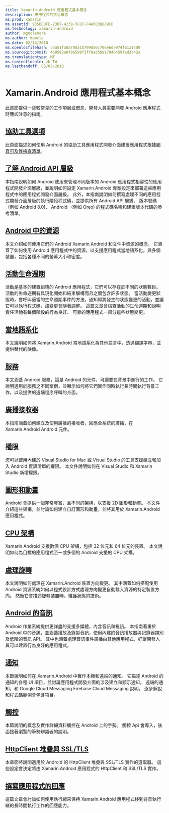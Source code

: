 ```yaml
---
title: Xamarin.Android 應用程式基本概念
description: 應用程式的核心概念
ms.prod: xamarin
ms.assetid: 935B8BFE-23B7-4239-5C87-F4A503B889CB
ms.technology: xamarin-android
author: mgmclemore
ms.author: mamcle
ms.date: 02/16/2018
ms.openlocfilehash: caa51fa0a70da1b799d56c706e6de974f61a14d9
ms.sourcegitcommit: 4b0582a0f06598f3ff8ad5b817946459fed3c42a
ms.translationtype: MT
ms.contentlocale: zh-TW
ms.lasthandoff: 05/03/2018
---
```

# <a name="xamarinandroid-application-fundamentals"></a>Xamarin.Android 應用程式基本概念

此章節提供一些較常見的工作項目或概念，開發人員需要開發 Android 應用程式時應該注意的指南。

## <a name="accessibilityandroidapp-fundamentalsaccessibilitymd"></a>[協助工具選項](~/android/app-fundamentals/accessibility.md)

此頁面描述如何使用 Android 的協助工具應用程式開發介面建置應用程式根據[網頁可及性檢查清單](~/cross-platform/app-fundamentals/accessibility.md)。

##  <a name="understanding-android-api-levelsandroidapp-fundamentalsandroid-api-levelsmd"></a>[了解 Android API 層級](~/android/app-fundamentals/android-api-levels.md)

本指南說明如何 Android 使用來管理不同版本的 Android 應用程式相容性的應用程式開發介面層級，並說明如何設定 Xamarin.Android 專案設定來部署這些應用程式中的應用程式開發介面層級。 此外，本指南說明如何撰寫處理不同的應用程式開發介面層級的執行階段程式碼，並提供所有 Android API 層級、 版本號碼 （例如 Android 8.0)、 Android （例如 Oreo) 的程式碼名稱和建置版本代碼的參考清單。



##  <a name="resources-in-androidandroidapp-fundamentalsresources-in-androidindexmd"></a>[Android 中的資源](~/android/app-fundamentals/resources-in-android/index.md)

本文介紹如何使用它們的 Android Xamarin.Android 和文件中資源的概念。 它涵蓋了如何使用 Android 應用程式中的資源，以支援應用程式當地語系化，與多個裝置，包括各種不同的螢幕大小和密度。




##  <a name="activity-lifecycleandroidapp-fundamentalsactivity-lifecycleindexmd"></a>[活動生命週期](~/android/app-fundamentals/activity-lifecycle/index.md)

活動是基本的建置組塊的 Android 應用程式，它們可以存在於不同的狀態數目。 活動的生命週期有具現化開始和結束解構而且之間包含許多狀態。 當活動變更狀態時，會呼叫適當的生命週期事件的方法，通知即將發生的狀態變更的活動，並讓它可以執行程式碼，該變更會隨著調整。 這篇文章會檢查活動的生命週期和說明責任活動有每個階段的行為良好、 可靠的應用程式一部分這些狀態變更。

##  <a name="localizationandroidapp-fundamentalslocalizationmd"></a>[當地語系化](~/android/app-fundamentals/localization.md)

本文說明如何將 Xamarin.Android 當地語系化為其他語言中，透過翻譯字串，並提供替代的映像。

## <a name="servicesandroidapp-fundamentalsservicesindexmd"></a>[服務](~/android/app-fundamentals/services/index.md)

本文涵蓋 Android 服務，這是 Android 的元件，可讓要在背景中進行的工作。 它說明適用於服務之不同案例，並顯示如何將它們實作同時執行長時間執行背景工作，以及提供的遠端程序呼叫的介面。

## <a name="broadcast-receiversandroidapp-fundamentalsbroadcast-receiversmd"></a>[廣播接收器](~/android/app-fundamentals/broadcast-receivers.md)

本指南涵蓋如何建立及使用廣播的接收者，回應全系統的廣播，在 Xamarin.Android Android 元件。



##  <a name="permissionsandroidapp-fundamentalspermissionsmd"></a>[權限](~/android/app-fundamentals/permissions.md)

您可以使用內建於 Visual Studio for Mac 或 Visual Studio 的工具支援建立和加入 Android 資訊清單的權限。 本文件說明如何在 Visual Studio 和 Xamarin Studio 新增權限。



##  <a name="graphics-and-animationandroidapp-fundamentalsgraphics-and-animationmd"></a>[圖形和動畫](~/android/app-fundamentals/graphics-and-animation.md)

Android 會提供一個非常豐富，且不同的架構，以支援 2D 圖形和動畫。 本文件介紹這些架構，並討論如何建立自訂圖形和動畫，並將其用於 Xamarin.Android 應用程式。


##  <a name="cpu-architecturesandroidapp-fundamentalscpu-architecturesmd"></a>[CPU 架構](~/android/app-fundamentals/cpu-architectures.md)

Xamarin.Android 支援數個 CPU 架構，包括 32 位元和 64 位元的裝置。 本文說明如何為目標的應用程式至一或多個的 Android 支援的 CPU 架構。




##  <a name="handling-rotationandroidapp-fundamentalshandling-rotationmd"></a>[處理旋轉](~/android/app-fundamentals/handling-rotation.md)

本文說明如何處理在 Xamarin.Android 裝置方向變更。 其中涵蓋如何搭配使用 Android 資源系統如何以程式設計方式處理方向變更自動載入資源的特定裝置方向。 然後它會描述旋轉裝置時，維護狀態的技術。



##  <a name="android-audioandroidapp-fundamentalsandroid-audiomd"></a>[Android 的音訊](~/android/app-fundamentals/android-audio.md)

Android 作業系統提供更詳盡的支援多媒體，內含音訊和視訊。 本指南著重於 Android 中的音訊，並涵蓋播放及錄製音訊，使用內建的音訊播放器與記錄器類別及低階的音訊 API。 其中也涵蓋處理音訊事件廣播由其他應用程式，好讓開發人員可以建置行為良好的應用程式。




##  <a name="notificationsandroidapp-fundamentalsnotificationsindexmd"></a>[通知](~/android/app-fundamentals/notifications/index.md)

本節說明如何在 Xamarin.Android 中實作本機和遠端的通知。 它描述 Android 的通知的各種 UI 項目，並討論應用程式開發介面的涉及建立和顯示通知。 遠端的通知，和 Google Cloud Messaging Firebase Cloud Messaging 說明。 逐步解說和程式碼範例會包含項目。



##  <a name="touchandroidapp-fundamentalstouchindexmd"></a>[觸控](~/android/app-fundamentals/touch/index.md)

本節說明的概念及實作詳細資料觸控在 Android 上的手勢。 觸控 Api 會導入，後面接著瀏覽的筆勢辨識器的說明。



##  <a name="httpclient-stack-and-ssltlsandroidapp-fundamentalshttp-stackmd"></a>[HttpClient 堆疊與 SSL/TLS](~/android/app-fundamentals/http-stack.md)

本章節將說明適用於 Android 的 HttpClient 堆疊與 SSL/TLS 實作的選取器。 這些設定會決定將由 Xamarin.Android 應用程式的 HttpClient 和 SSL/TLS 實作。


##  <a name="writing-responsive-applicationswriting-responsive-appsmd"></a>[撰寫應用程式的回應](writing-responsive-apps.md)

這篇文章會討論如何使用執行緒來保持 Xamarin.Android 應用程式移到背景執行緒的長時間執行工作的回應能力。